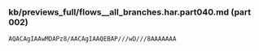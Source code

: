 ### kb/previews_full/flows__all_branches.har.part040.md (part 002)

```md
AQACAgIAAwMDAPz8/AACAgIAAQEBAP///wD///8AAAAAAA
```

```
